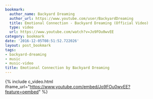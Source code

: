 ```yaml
---
bookmark:
  author_name: Backyard Dreaming
  author_url: https://www.youtube.com/user/BackyardDreaming
  title: Emotional Connection - Backyard Dreaming (Official Video)
  type: video
  url: https://www.youtube.com/watch?v=Jo9FOu0wvEE
category: bookmark
date: '2016-12-05T08:51:52.722026'
layout: post_bookmark
tags:
- backyard-dreaming
- music
- music-video
title: Emotional Connection by Backyard Dreaming
---
```


{% include c_video.html iframe_url="https://www.youtube.com/embed/Jo9FOu0wvEE?feature=oembed" %}
